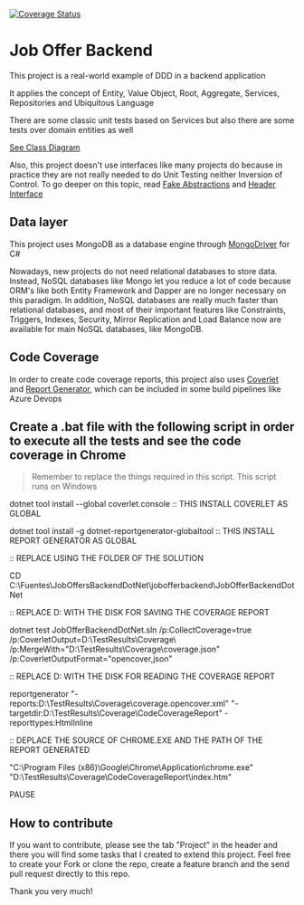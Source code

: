 [![Coverage Status](https://coveralls.io/repos/github/diegofox2/jobofferbackend/badge.svg)](https://coveralls.io/github/diegofox2/jobofferbackend)

# Job Offer Backend

This project is a real-world example of DDD in a backend application

It applies the concept of Entity, Value Object, Root, Aggregate, Services, Repositories and Ubiquitous Language

There are some classic unit tests based on Services but also there are some tests over domain entities as well

[See Class Diagram](https://drive.google.com/file/d/1uShlMMqiRUyP1xUp-wJ1Lpi65frffNCy/view?usp=sharing)

Also, this project doesn't use interfaces like many projects do because  in practice they are not really needed to do Unit Testing neither Inversion of Control. To go deeper on this topic, read  [Fake Abstractions](https://medium.com/@dcamacho31/foreword-224a02be04f8) and [Header Interface](https://martinfowler.com/bliki/HeaderInterface.html)


## Data layer
This project uses MongoDB as a database engine through [MongoDriver](https://docs.mongodb.com/drivers/csharp) for C#

Nowadays, new projects do not need relational databases to store data. Instead, NoSQL databases like Mongo let you reduce a lot of code because ORM's like both Entity Framework and Dapper are no longer necessary on this paradigm.
In addition, NoSQL databases are really much faster than relational databases, and most of their important features like Constraints, Triggers, Indexes, Security, Mirror Replication and Load Balance now are available for main NoSQL databases, like MongoDB.


## Code Coverage
In order to create code coverage reports, this project also uses [Coverlet](https://github.com/coverlet-coverage/coverlet) and [Report Generator](https://danielpalme.github.io/ReportGenerator/), which can be included in some build pipelines like Azure Devops


## Create a .bat file with the following script in order to execute all the tests and see the code coverage in Chrome

> Remember to replace the things required in this script. This script runs on Windows

dotnet tool install --global coverlet.console :: THIS INSTALL COVERLET AS GLOBAL

dotnet tool install -g dotnet-reportgenerator-globaltool :: THIS INSTALL REPORT GENERATOR AS GLOBAL


:: REPLACE USING THE FOLDER OF THE SOLUTION

CD C:\Fuentes\JobOffersBackendDotNet\jobofferbackend\JobOfferBackendDotNet


:: REPLACE D:  WITH THE DISK FOR SAVING THE COVERAGE REPORT

dotnet test JobOfferBackendDotNet.sln /p:CollectCoverage=true /p:CoverletOutput=D:\TestResults\Coverage\ /p:MergeWith="D:\TestResults\Coverage\coverage.json" /p:CoverletOutputFormat=\"opencover,json\"


:: REPLACE D:  WITH THE DISK FOR READING THE COVERAGE REPORT

reportgenerator "-reports:D:\TestResults\Coverage\coverage.opencover.xml" "-targetdir:D:\TestResults\Coverage\CodeCoverageReport" -reporttypes:HtmlInline


:: DEPLACE THE SOURCE OF CHROME.EXE AND THE PATH OF THE REPORT GENERATED

"C:\Program Files (x86)\Google\Chrome\Application\chrome.exe" "D:\TestResults\Coverage\CodeCoverageReport\index.htm"

PAUSE

## How to contribute

If you want to contribute, please see the tab "Project" in the header and there you will find some tasks that I created to extend this project.
Feel free to create your Fork or clone the repo, create a feature branch and the send pull request directly to this repo.

Thank you very much!

